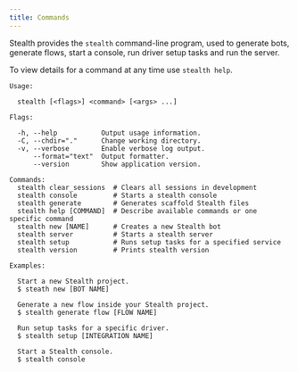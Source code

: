 ```yaml
---
title: Commands
---
```


Stealth provides the `stealth` command-line program, used to generate bots, generate flows, start a console, run driver setup tasks and run the server.

To view details for a command at any time use `stealth help`.

```
Usage:

  stealth [<flags>] <command> [<args> ...]

Flags:

  -h, --help           Output usage information.
  -C, --chdir="."      Change working directory.
  -v, --verbose        Enable verbose log output.
      --format="text"  Output formatter.
      --version        Show application version.

Commands:  
  stealth clear_sessions  # Clears all sessions in development
  stealth console         # Starts a stealth console
  stealth generate        # Generates scaffold Stealth files
  stealth help [COMMAND]  # Describe available commands or one specific command
  stealth new [NAME]      # Creates a new Stealth bot
  stealth server          # Starts a stealth server
  stealth setup           # Runs setup tasks for a specified service
  stealth version         # Prints stealth version

Examples:

  Start a new Stealth project.
  $ steath new [BOT NAME]

  Generate a new flow inside your Stealth project.
  $ stealth generate flow [FLOW NAME]

  Run setup tasks for a specific driver.
  $ stealth setup [INTEGRATION NAME]

  Start a Stealth console.
  $ stealth console
```
